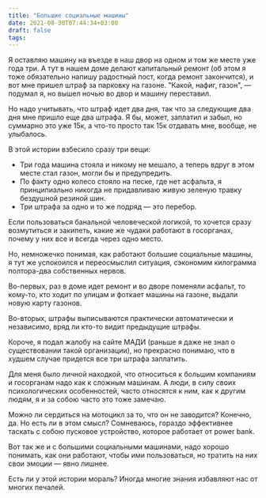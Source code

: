 ```yaml
---
title: "Большие социальные машины"
date: 2021-08-30T07:44:34+03:00
draft: false
tags:
---
```


Я оставляю машину на въезде в наш двор на одном и том же месте уже года три. А тут в нашем доме делают капитальный ремонт (об этом я тоже обязательно напишу радостный пост, когда ремонт закончится), и вот мне пришел штраф за парковку на газоне. "Какой, нафиг, газон", — подумал я, но вышел ночью во двор и машину переставил.

Но надо учитывать, что штраф идет два дня, так что за следующие два дня мне пришло еще два штрафа. Я бы, может, заплатил и забыл, но суммарно это уже 15к, а что-то просто так 15к отдавать мне, вообще, не улыбалось.

<!--more-->

В этой истории взбесило сразу три вещи:
- Три года машина стояла и никому не мешало, а теперь вдруг в этом месте стал газон, могли бы и предупредить.
- По факту одно колесо стояло на песке, где нет асфальта, я принципиально никогда не придавливаю живую зеленую травку бездушной резиной шин.
- Три штрафа за одно и то же подряд — это перебор.

Если пользоваться банальной человеческой логикой, то хочется сразу возмутиться и закипеть, какие же чудаки работают в госорганах, почему у них все и всегда через одно место.

Но, немножечко понимая, как работают большие социальные машины, я тут же успокоился и переосмыслил ситуация, сэкономим килограмма полтора-два собственных нервов.

Во-первых, раз в доме идет ремонт и во дворе поменяли асфальт, то кому-то, кто ходит по улицам и фоткает машины на газоне, выдали новую карту газонов.

Во-вторых, штрафы выписываются практически автоматически и независимо, вряд ли кто-то видит предыдущие штрафы.

Короче, я подал жалобу на сайте МАДИ (раньше я даже не знал о существовании такой организации), но прекрасно понимаю, что в худшем случае придется все три штрафа заплатить.

Для меня было личной находкой, что относиться к большим компаниям и госорганам надо как к сложным машинам. А люди, в силу своих психологических особенностей, часто относятся к ним, как к другим людям, я и за собою часто это тоже замечаю.

Можно ли сердиться на мотоцикл за то, что он не заводится? Конечно, да. Но есть ли в этом смысл? Сомневаюсь, гораздо эффективнее таскать с собою пусковое устройство, которое работает от power bank.

Вот так же и с большими социальными машинами, надо хорошо понимать, как они работают, чтобы ими пользоваться, но тратить на них свои эмоции — явно лишнее.

Есть ли у этой истории мораль? Иногда многие знания избавляют нас от многих печалей.

